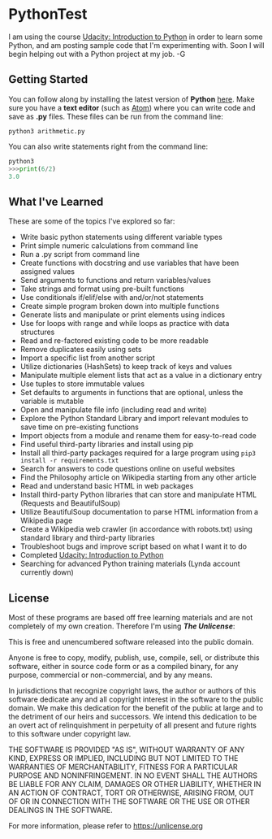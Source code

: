 # PythonTest
I am using the course [Udacity: Introduction to Python](https://www.udacity.com/course/introduction-to-python--ud1110) in order to learn some Python, and am posting sample code that I'm experimenting with. Soon I will begin helping out with a Python project at my job.
-G

## Getting Started
You can follow along by installing the latest version of **Python** [here](https://www.python.org/downloads/). Make sure you have a **text editor** (such as [Atom](https://atom.io/)) where you can write code and save as **.py** files. These files can be run from the command line:
```
python3 arithmetic.py
```

You can also write statements right from the command line:
```python
python3
>>>print(6/2)
3.0
```

## What I've Learned
These are some of the topics I've explored so far:
* Write basic python statements using different variable types
* Print simple numeric calculations from command line
* Run a .py script from command line
* Create functions with docstring and use variables that have been assigned values
* Send arguments to functions and return variables/values
* Take strings and format using pre-built functions
* Use conditionals if/elif/else with and/or/not statements
* Create simple program broken down into multiple functions
* Generate lists and manipulate or print elements using indices
* Use for loops with range and while loops as practice with data structures
* Read and re-factored existing code to be more readable
* Remove duplicates easily using sets
* Import a specific list from another script
* Utilize dictionaries (HashSets) to keep track of keys and values
* Manipulate multiple element lists that act as a value in a dictionary entry
* Use tuples to store immutable values
* Set defaults to arguments in functions that are optional, unless the variable is mutable
* Open and manipulate file info (including read and write)
* Explore the Python Standard Library and import relevant modules to save time on pre-existing functions
* Import objects from a module and rename them for easy-to-read code
* Find useful third-party libraries and install using pip
* Install all third-party packages required for a large program using ```pip3 install -r requirements.txt```
* Search for answers to code questions online on useful websites
* Find the Philosophy article on Wikipedia starting from any other article
* Read and understand basic HTML in web packages
* Install third-party Python libraries that can store and manipulate HTML (Requests and BeautifulSoup)
* Utilize BeautifulSoup documentation to parse HTML information from a Wikipedia page
* Create a Wikipedia web crawler (in accordance with robots.txt) using standard library and third-party libraries
* Troubleshoot bugs and improve script based on what I want it to do
* Completed [Udacity: Introduction to Python](https://www.udacity.com/course/introduction-to-python--ud1110)
* Searching for advanced Python training materials (Lynda account currently down)

## License
Most of these programs are based off free learning materials and are not completely of my own creation. Therefore I'm using **_The Unlicense_**:

This is free and unencumbered software released into the public domain.

Anyone is free to copy, modify, publish, use, compile, sell, or
distribute this software, either in source code form or as a compiled
binary, for any purpose, commercial or non-commercial, and by any
means.

In jurisdictions that recognize copyright laws, the author or authors
of this software dedicate any and all copyright interest in the
software to the public domain. We make this dedication for the benefit
of the public at large and to the detriment of our heirs and
successors. We intend this dedication to be an overt act of
relinquishment in perpetuity of all present and future rights to this
software under copyright law.

THE SOFTWARE IS PROVIDED "AS IS", WITHOUT WARRANTY OF ANY KIND,
EXPRESS OR IMPLIED, INCLUDING BUT NOT LIMITED TO THE WARRANTIES OF
MERCHANTABILITY, FITNESS FOR A PARTICULAR PURPOSE AND NONINFRINGEMENT.
IN NO EVENT SHALL THE AUTHORS BE LIABLE FOR ANY CLAIM, DAMAGES OR
OTHER LIABILITY, WHETHER IN AN ACTION OF CONTRACT, TORT OR OTHERWISE,
ARISING FROM, OUT OF OR IN CONNECTION WITH THE SOFTWARE OR THE USE OR
OTHER DEALINGS IN THE SOFTWARE.

For more information, please refer to <https://unlicense.org>
